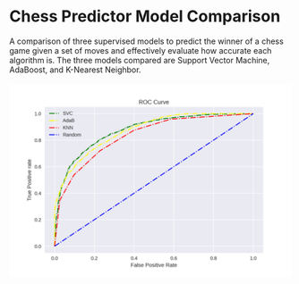 # Chess Predictor Model Comparison 
A comparison of three supervised models to predict the winner of a chess game given a set of moves and effectively evaluate how accurate each algorithm is. The three models compared are Support Vector Machine, AdaBoost, and K-Nearest Neighbor.
<br>
<br>
![](ROC.png)
